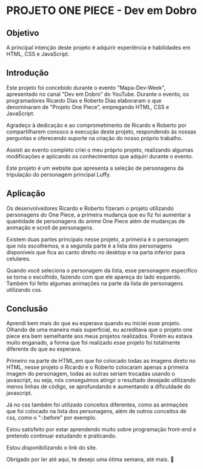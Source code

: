 # PROJETO ONE PIECE - Dev em Dobro

## Objetivo

A principal intenção deste projeto é adquirir experiência e habilidades em HTML, CSS e JavaScript.

## Introdução

Este projeto foi concebido durante o evento "Mapa-Dev-Week", apresentado no canal "Dev em Dobro" do YouTube. Durante o evento, os programadores Ricardo Dias e Roberto Dias elaboraram o que denominaram de "Projeto One Piece", empregando HTML, CSS e JavaScript.

Agradeço à dedicação e ao comprometimento de Ricardo e Roberto por compartilharem conosco a execução deste projeto, respondendo às nossas perguntas e oferecendo suporte na criação do nosso próprio trabalho.

Assisti ao evento completo criei o meu próprio projeto, realizando algumas modificações e aplicando os conhecimentos que adquiri durante o evento.

Este projeto é um website que apresenta a seleção de personagens da tripulação do personagem principal Luffy.

## Aplicação

Os desenvolvedores Ricardo e Roberto fizeram o projeto utilizando personagens do One Piece, a primeira mudança que eu fiz foi aumentar a quantidade de personagens do anime One Piece além de mudanças de animação e scroll de personagens.

Existem duas partes principais nesse projeto, a primeira é o personagem que nós escolhemos, e a segunda parte é a lista dos personagens disponíveis que fica ao canto direito no desktop e na parta inferior para celulares.

Quando você seleciona o personagem da lista, esse personagem especifíco se torna o escolhido, fazendo com que ele apareça do lado esquerdo. Também foi feito algumas animações na parte da lista de personagens utilizando css.

## Conclusão

Aprendi bem mais do que eu esperava quando eu iniciei esse projeto. Olhando de uma maneira mais superficial, eu acreditava que o projeto one piece era bem semelhante aos meus projetos realizados. Porém eu estava muito enganado, a forma que foi realizado esse projeto foi totalmente diferente do que eu esperava.

Primeiro na parte de HTML,em que foi colocado todas as imagens direto no HTML, nesse projeto o Ricardo e o Roberto colocaram apenas a primeira imagem do personagem, todas as outras seriam trocadas usando o javascript, ou seja, nós conseguimos atingir o resultado desejado utilizando menos linhas de código, se aprofundando e aumentando a dificuldade do javascript.

Já no css também foi utilizado conceitos diferentes, como as animações que foi colocado na lista dos personagens, além de outros conceitos de css, como o "::before" por exemplo.

Estou satisfeito por estar aprendendo muito sobre programação front-end e pretendo continuar estudando e praticando.

Estou disponibilizando o link do site.

Obrigado por ler até aqui, te desejo uma ótima semana, até mais. 👋
